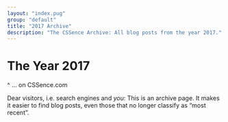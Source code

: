 ```yaml
---
layout: "index.pug"
group: "default"
title: "2017 Archive"
description: "The CSSence Archive: All blog posts from the year 2017."
---
```


# The Year 2017
^ … on CSSence.com

Dear visitors, i.e. search engines and _you_: This is an archive page.
It makes it easier to find blog posts, even those that no longer classify as “most recent”.

